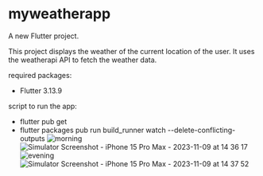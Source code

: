 # myweatherapp

A new Flutter project.

This project displays the weather of the current location of the user. It uses the weatherapi API to fetch the weather data.

required packages:
- Flutter  3.13.9



script to run the app:

- flutter pub get
- flutter packages pub run build_runner watch --delete-conflicting-outputs
  ![morning](https://github.com/TuongNH5/myweatherapp/assets/44676265/8de6d13d-8b09-4b73-9456-dde577a84d68)
  ![Simulator Screenshot - iPhone 15 Pro Max - 2023-11-09 at 14 36 17](https://github.com/TuongNH5/myweatherapp/assets/44676265/1eb0deb3-118d-43aa-aea2-2c20f0b66203)
  ![evening](https://github.com/TuongNH5/myweatherapp/assets/44676265/98b7c7ea-77c3-4dac-988f-8f437702f8fd)
  ![Simulator Screenshot - iPhone 15 Pro Max - 2023-11-09 at 14 37 52](https://github.com/TuongNH5/myweatherapp/assets/44676265/050cf183-285f-4ef6-ba05-dc4fba41c70e)